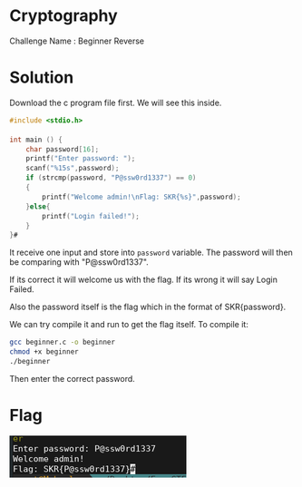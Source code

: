 # Cryptography

Challenge Name : Beginner Reverse

# Solution

Download the c program file first. We will see this inside.

```c
#include <stdio.h>

int main () {
	char password[16];
	printf("Enter password: ");
	scanf("%15s",password);
	if (strcmp(password, "P@ssw0rd1337") == 0)
	{
		printf("Welcome admin!\nFlag: SKR{%s}",password);
	}else{
		printf("Login failed!");
	}
}#  
```

It receive one input and store into `password` variable. The password will then be comparing with "P@ssw0rd1337".

If its correct it will welcome us with the flag. If its wrong it will say Login Failed.

Also the password itself is the flag which in the format of SKR{password}.

We can try compile it and run to get the flag itself. To compile it:
```bash
gcc beginner.c -o beginner
chmod +x beginner
./beginner
```

Then enter the correct password.

# Flag

![](https://github.com/H0j3n/EzpzCTF/blob/main/src/Pasted%20image%2020210609131341.png)

